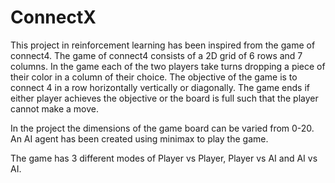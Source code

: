 # ConnectX
This project in reinforcement learning has been inspired from the game of connect4. The game of connect4 consists of a 2D grid of 6 rows and 7 columns. In the game each of the two players take turns dropping a piece of their color in a column of their choice. The objective of the game is to connect 4 in a row horizontally vertically or diagonally. The game ends if either player achieves the objective or the board is full such that the player cannot make a move.

In the project the dimensions of the game board can be varied from 0-20. An AI agent has been created using minimax to play the game.

The game has 3 different modes of Player vs Player, Player vs AI and AI vs AI.
